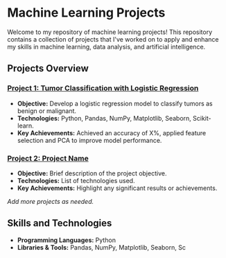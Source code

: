 # Machine Learning Projects

Welcome to my repository of machine learning projects! This repository contains a collection of projects that I've worked on to apply and enhance my skills in machine learning, data analysis, and artificial intelligence.

## Projects Overview

### [Project 1: Tumor Classification with Logistic Regression](link-to-project-1)
- **Objective:** Develop a logistic regression model to classify tumors as benign or malignant.
- **Technologies:** Python, Pandas, NumPy, Matplotlib, Seaborn, Scikit-learn.
- **Key Achievements:** Achieved an accuracy of X%, applied feature selection and PCA to improve model performance.

### [Project 2: Project Name](link-to-project-2)
- **Objective:** Brief description of the project objective.
- **Technologies:** List of technologies used.
- **Key Achievements:** Highlight any significant results or achievements.

*Add more projects as needed.*

## Skills and Technologies
- **Programming Languages:** Python
- **Libraries & Tools:** Pandas, NumPy, Matplotlib, Seaborn, Sc
